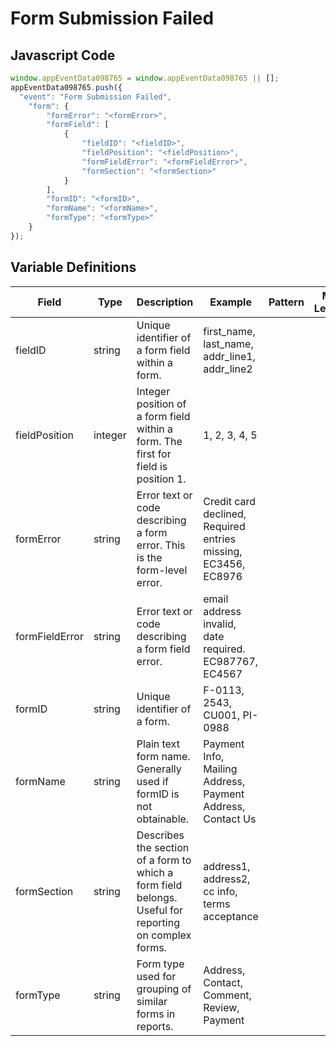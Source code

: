 # Form Submission Failed

### 

## Javascript Code
```js
window.appEventData098765 = window.appEventData098765 || [];
appEventData098765.push({
  "event": "Form Submission Failed",
    "form": {
        "formError": "<formError>",
        "formField": [
            {
                "fieldID": "<fieldID>",
                "fieldPosition": "<fieldPosition>",
                "formFieldError": "<formFieldError>",
                "formSection": "<formSection>"
            }
        ],
        "formID": "<formID>",
        "formName": "<formName>",
        "formType": "<formType>"
    }
});
```

## Variable Definitions

|Field|Type|Description|Example|Pattern|Min Length|Max Length|Minimum|Maximum|Multiple Of|
| --- | --- | --- | --- | --- | --- | --- | --- | --- | --- |
|fieldID|string|Unique identifier of a form field within a form. |first\_name, last\_name, addr\_line1, addr\_line2|||||||
|fieldPosition|integer|Integer position of a form field within a form.  The first for field is position 1.|1, 2, 3, 4, 5||||1|||
|formError|string|Error text or code describing a form error.  This is the form-level error.|Credit card declined, Required entries missing, EC3456, EC8976|||||||
|formFieldError|string|Error text or code describing a form field error.  |email address invalid, date required. EC987767, EC4567|||||||
|formID|string|Unique identifier of a form. |F-0113, 2543, CU001, PI-0988|||||||
|formName|string|Plain text form name. Generally used if formID is not obtainable. |Payment Info, Mailing Address, Payment Address, Contact Us|||||||
|formSection|string|Describes the section of a form to which a form field belongs. Useful for reporting on complex forms.|address1, address2, cc info, terms acceptance|||||||
|formType|string|Form type used for grouping of similar forms in reports.  |Address, Contact, Comment, Review, Payment|||||||



